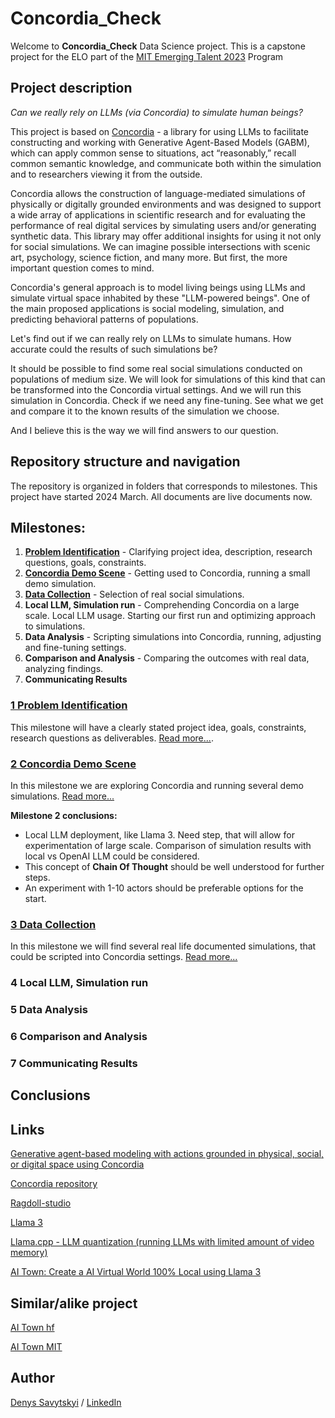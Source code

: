# Concordia_Check

Welcome to **Concordia_Check** Data Science project. This is a capstone project for the ELO part of the [MIT Emerging Talent 2023](https://emergingtalent.mit.edu/) Program

## Project description

*Can we really rely on LLMs (via Concordia) to simulate human beings?*

This project is based on [Concordia](https://github.com/google-deepmind/concordia) - a library for using LLMs to facilitate constructing and working with Generative Agent-Based Models (GABM), which can apply common sense to situations, act “reasonably,” recall common semantic knowledge, and communicate both within the simulation and to researchers viewing it from the outside.

Concordia allows the construction of language-mediated simulations of physically or digitally grounded environments and was designed to support a wide array of applications in scientific research and for evaluating the performance of real digital services by simulating users and/or generating synthetic data. This library may offer additional insights for using it not only for social simulations. We can imagine possible intersections with scenic art, psychology, science fiction, and many more. But first, the more important question comes to mind.

Concordia's general approach is to model living beings using LLMs and simulate virtual space inhabited by these "LLM-powered beings". One of the main proposed applications is social modeling, simulation, and predicting behavioral patterns of populations.

Let's find out if we can really rely on LLMs to simulate humans. How accurate could the results of such simulations be?

It should be possible to find some real social simulations conducted on populations of medium size. We will look for simulations of this kind that can be transformed into the Concordia virtual settings. And we will run this simulation in Concordia. Check if we need any fine-tuning. See what we get and compare it to the known results of the simulation we choose.

And I believe this is the way we will find answers to our question.


## Repository structure and navigation

The repository is organized in folders that corresponds to milestones. 
This project have started 2024 March. All documents are live documents now. 


## Milestones:

1. [**Problem Identification**](1_problem_identification) - Clarifying project idea, description, research questions, goals, constraints.
2. [**Concordia Demo Scene**](2_concordia_demo_scene) - Getting used to Concordia, running a small demo simulation.
3. [**Data Collection**](3_data_collection) - Selection of real social simulations.
4. **Local LLM, Simulation run** - Comprehending Concordia on a large scale. Local LLM usage. Starting our first run and optimizing approach to simulations.
5. **Data Analysis** - Scripting simulations into Concordia, running, adjusting and fine-tuning settings.
6. **Comparison and Analysis** - Comparing the outcomes with real data, analyzing findings.
7. **Communicating Results**


### [1 Problem Identification](1_problem_identification)

This milestone will have a clearly stated project idea, goals, constraints, research questions as deliverables.
[Read more...](1_problem_identification).

### [2 Concordia Demo Scene](2_concordia_demo_scene)

In this milestone we are exploring Concordia and running several demo simulations. [Read more...](2_concordia_demo_scene)

**Milestone 2 conclusions:**

- Local LLM deployment, like Llama 3. Need step, that will allow for experimentation of large scale. Comparison of simulation results with local vs OpenAI LLM could be considered. 
- This concept of **Chain Of Thought** should be well understood for further steps. 
- An experiment with 1-10 actors should be preferable options for the start.

### [3 Data Collection](3_data_collection)

In this milestone we will find several real life documented simulations, that could be scripted into Concordia settings. [Read more...](3_data_collection)

### 4 Local LLM, Simulation run

### 5 Data Analysis

### 6 Comparison and Analysis

### 7 Communicating Results

## Conclusions

## Links

[Generative agent-based modeling with actions grounded in physical, social, or digital space using Concordia](<resources/Generative agent-based modeling using Concordia.pdf>)

[Concordia repository](https://github.com/google-deepmind/concordia)

[Ragdoll-studio](https://ragdoll-studio.vercel.app/dolls#) 

[Llama 3](https://huggingface.co/meta-llama/Meta-Llama-3-8B)

[Llama.cpp - LLM quantization (running LLMs with limited amount of video memory)](https://github.com/ggerganov/llama.cpp)

[AI Town: Create a AI Virtual World 100% Local using Llama 3](https://www.youtube.com/watch?v=gjV4KIY5nqI)

## Similar/alike project

[AI Town hf](https://huggingface.co/spaces/radames/ai-town)

[AI Town MIT](https://github.com/a16z-infra/ai-town)


## Author

[Denys Savytskyi](https://github.com/tvsirius) / [LinkedIn](https://www.linkedin.com/in/denys-savytskyi-19b58777/)



